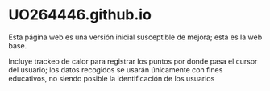 # UO264446.github.io

Esta página web es una versión inicial susceptible de mejora; esta es la web base.

Incluye trackeo de calor para registrar los puntos por donde pasa el cursor del usuario; los datos recogidos se usarán únicamente con fines educativos, no siendo posible la identificación de los usuarios